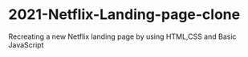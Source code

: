 # 2021-Netflix-Landing-page-clone
Recreating a new Netflix landing page by using HTML,CSS and Basic JavaScript
